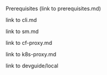 Prerequisites (link to prerequisites.md)
 
 link to cli.md 

 link to sm.md 
 
 link to cf-proxy.md
 
 link to k8s-proxy.md
 
 link to devguide/local